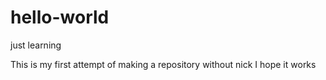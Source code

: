 # hello-world
just learning

This is my first attempt of making a repository without nick
I hope it works
